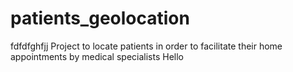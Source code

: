 # patients_geolocation
fdfdfghfjj
Project to locate patients in order to facilitate their home appointments by medical specialists
Hello
